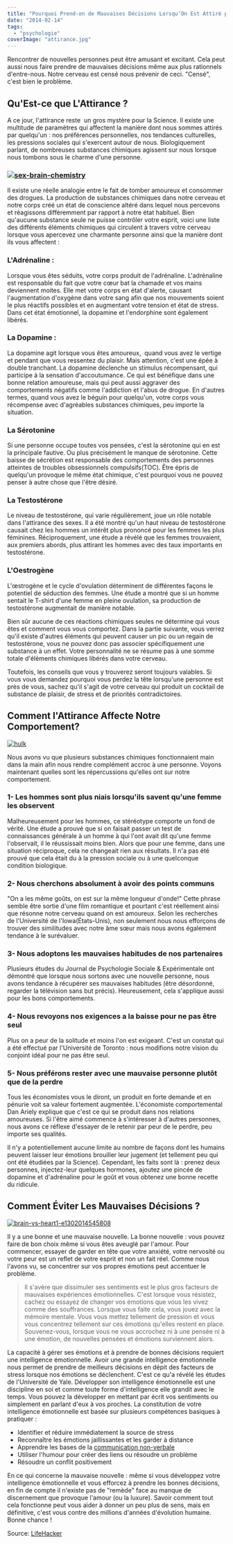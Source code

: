 ```yaml
---
title: "Pourquoi Prend-on de Mauvaises Décisions Lorsqu’On Est Attiré par Quelqu’un"
date: "2014-02-14"
tags:
  - "psychologie"
coverImage: "attirance.jpg"
---
```


Rencontrer de nouvelles personnes peut être amusant et excitant. Cela peut aussi nous faire prendre de mauvaises décisions même aux plus rationnels d'entre-nous. Notre cerveau est censé nous prévenir de ceci. "Censé", c'est bien le problème.<!--more-->

## [](#lattirance-quest-ce-vraiment-)Qu'Est-ce que L'Attirance ?

A ce jour, l'attirance reste  un gros mystère pour la Science. Il existe une multitude de paramètres qui affectent la manière dont nous sommes attirés par quelqu'un : nos préférences personnelles, nos tendances culturelles, les pressions sociales qui s'exercent autour de nous. Biologiquement parlant, de nombreuses substances chimiques agissent sur nous lorsque nous tombons sous le charme d'une personne.

### [![sex-brain-chemistry](images/sex-brain-chemistry.jpg)](http://www.smartrock.fr/blog/wp-content/uploads/2014/02/sex-brain-chemistry.jpg)

Il existe une réelle analogie entre le fait de tomber amoureux et consommer des drogues. La production de substances chimiques dans notre cerveau et notre corps créé un état de conscience altéré dans lequel nous percevons et réagissons différemment par rapport à notre état habituel. Bien qu'aucune substance seule ne puisse contrôler votre esprit, voici une liste des différents éléments chimiques qui circulent à travers votre cerveau lorsque vous apercevez une charmante personne ainsi que la manière dont ils vous affectent :

### [](#ladr%C3%A9naline-)L'Adrénaline :

Lorsque vous êtes séduits, votre corps produit de l'adrénaline. L'adrénaline est responsable du fait que votre cœur bat la chamade et vos mains deviennent moites. Elle met votre corps en état d'alerte, causant l'augmentation d'oxygène dans votre sang afin que nos mouvements soient le plus réactifs possibles et en augmentant votre tension et état de stress. Dans cet état émotionnel, la dopamine et l'endorphine sont également libérés.

### [](#la-dopamine-)La Dopamine :

La dopamine agit lorsque vous êtes amoureux,  quand vous avez le vertige et pendant que vous ressentez du plaisir. Mais attention, c'est une épée à double tranchant. La dopamine déclenche un stimulus récompensant, qui participe à la sensation d'accoutumance. Ce qui est bénéfique dans une bonne relation amoureuse, mais qui peut aussi aggraver des comportements négatifs comme l'addiction et l'abus de drogue. En d'autres termes, quand vous avez le béguin pour quelqu'un, votre corps vous récompense avec d'agréables substances chimiques, peu importe la situation.

### [](#s%C3%A9rotonine)La Sérotonine

Si une personne occupe toutes vos pensées, c'est la sérotonine qui en est la principale fautive. Ou plus précisément le manque de sérotonine. Cette baisse de sécrétion est responsable des comportements des personnes atteintes de troubles obsessionnels compulsifs(TOC). Être épris de quelqu'un provoque le même état chimique, c'est pourquoi vous ne pouvez penser à autre chose que l'être désiré.

### [](#la-testost%C3%A9rone)La Testostérone

Le niveau de testostérone, qui varie régulièrement, joue un rôle notable dans l'attirance des sexes. Il a été montré qu'un haut niveau de testostérone causait chez les hommes un intérêt plus prononcé pour les femmes les plus féminines. Réciproquement, une étude a révélé que les femmes trouvaient, aux premiers abords, plus attirant les hommes avec des taux importants en testostérone.

### [](#loestrog%C3%A8ne)L'Oestrogène

L'œstrogène et le cycle d'ovulation déterminent de différentes façons le potentiel de séduction des femmes. Une étude a montré que si un homme sentait le T-shirt d'une femme en pleine ovulation, sa production de testostérone augmentait de manière notable.

Bien sûr aucune de ces réactions chimiques seules ne détermine qui vous êtes et comment vous vous comportez. Dans la partie suivante, vous verrez qu'il existe d'autres éléments qui peuvent causer un pic ou un regain de testostérone, vous ne pouvez donc pas associer spécifiquement une substance à un effet. Votre personnalité ne se résume pas à une somme totale d'éléments chimiques libérés dans votre cerveau.

Toutefois, les conseils que vous y trouverez seront toujours valables. Si vous vous demandez pourquoi vous perdez la tête lorsqu'une personne est près de vous, sachez qu'il s'agit de votre cerveau qui produit un cocktail de substance de plaisir, de stress et de priorités contradictoires.

## [](#comment-lattirance-affecte-notre-comportement)Comment l'Attirance Affecte Notre Comportement?

[![hulk](images/hulk.jpg)](http://www.smartrock.fr/blog/wp-content/uploads/2014/02/hulk.jpg)

Nous avons vu que plusieurs substances chimiques fonctionnaient main dans la main afin nous rendre complément accroc à une personne. Voyons maintenant quelles sont les répercussions qu'elles ont sur notre comportement.

### [](#1--les-hommes-sont-plus-niais-lorsquils-savent-quune-femme-les-observent)1- Les hommes sont plus niais lorsqu'ils savent qu'une femme les observent

Malheureusement pour les hommes, ce stéréotype comporte un fond de vérité. Une étude a prouvé que si on faisait passer un test de connaissances générale à un homme à qui l'ont avait dit qu'une femme l'observait, il le réussissait moins bien. Alors que pour une femme, dans une situation réciproque, cela ne changeait rien aux résultats. Il n'a pas été prouvé que cela était du à la pression sociale ou à une quelconque condition biologique.

### [](#2--nous-cherchons-absolument-%C3%A0-avoir-des-points-communs)2- Nous cherchons absolument à avoir des points communs

"On a les même goûts, on est sur la même longueur d'onde!" Cette phrase semble être sortie d'une film romantique et pourtant c'est réellement ainsi que résonne notre cerveau quand on est amoureux. Selon les recherches de l'Université de l'Iowa(États-Unis), non seulement nous nous efforçons de trouver des similitudes avec notre âme sœur mais nous avons également tendance à le surévaluer.

### [](#3--nous-adoptons-les-mauvaises-habitudes-de-nos-partenaires)3- Nous adoptons les mauvaises habitudes de nos partenaires

Plusieurs études du Journal de Psychologie Sociale & Expérimentale ont démontré que lorsque nous sortons avec une nouvelle personne, nous avons tendance à récupérer ses mauvaises habitudes (être désordonné, regarder la télévision sans but précis). Heureusement, cela s'applique aussi pour les bons comportements.

### [](#4--nous-revoyons-nos-exigences-a-la-baisse-pour-ne-pas-%C3%AAtre-seul)4- Nous revoyons nos exigences a la baisse pour ne pas être seul

Plus on a peur de la solitude et moins l'on est exigeant. C'est un constat qui a été effectué par l'Université de Toronto : nous modifions notre vision du conjoint idéal pour ne pas être seul.

### [](#5--nous-pr%C3%A9f%C3%A9rons-rester-avec-une-mauvaise-personne-plut%C3%B4t-que-de-la-perdre)5- Nous préférons rester avec une mauvaise personne plutôt que de la perdre

Tous les économistes vous le diront, un produit en forte demande et en pénurie voit sa valeur fortement augmentée. L'économiste comportemental Dan Ariely explique que c'est ce qui se produit dans nos relations amoureuses. Si l'être aimé commence à s'intéresser à d'autres personnes, nous avons ce réflexe d'essayer de le retenir par peur de le perdre, peu importe ses qualités.

Il n'y a potentiellement aucune limite au nombre de façons dont les humains peuvent laisser leur émotions brouiller leur jugement (et tellement peu qui ont été étudiées par la Science). Cependant, les faits sont là : prenez deux personnes, injectez-leur quelques hormones, ajoutez une pincée de dopamine et d'adrénaline pour le goût et vous obtenez une bonne recette du ridicule.

## [](#comment-%C3%89viter-les-mauvaises-d%C3%A9cisions-)Comment Éviter Les Mauvaises Décisions ?

[![brain-vs-heart1-e1302014545808](images/brain-vs-heart1-e1302014545808.jpg)](http://www.smartrock.fr/blog/wp-content/uploads/2014/02/brain-vs-heart1-e1302014545808.jpg)

Il y a une bonne et une mauvaise nouvelle. La bonne nouvelle : vous pouvez faire de bon choix même si vous êtes aveuglé par l'amour. Pour commencer, essayer de garder en tête que votre anxiété, votre nervosité ou votre peur est un reflet de votre esprit et non un fait réel. Comme nous l'avons vu, se concentrer sur vos propres émotions peut accentuer le problème.

> Il s'avère que dissimuler ses sentiments est le plus gros facteurs de mauvaises expériences émotionnelles. C'est lorsque vous résistez, cachez ou essayez de changer vos émotions que vous les vivez comme des souffrances. Lorsque vous faite cela, vous jouez avec la mémoire mentale. Vous vous mettez tellement de pression et vous vous concentrez tellement sur ces émotions qu'elles restent en place. Souvenez-vous, lorsque vous ne vous accrochez ni à une pensée ni à une émotion, de nouvelles pensées et émotions surviennent alors.

La capacité à gérer ses émotions et à prendre de bonnes décisions requiert une intelligence émotionnelle. Avoir une grande intelligence émotionnelle nous permet de prendre de meilleurs décisions en dépit des facteurs de stress lorsque nos émotions se déclenchent. C'est ce qu'a révélé les études de l'Université de Yale. Développer son intelligence émotionnelle est une discipline en soi et comme toute forme d'intelligence elle grandit avec le temps. Vous pouvez la développer en mettant par écrit vos sentiments ou simplement en parlant d'eux à vos proches. La constitution de votre intelligence émotionnelle est basée sur plusieurs compétences basiques à pratiquer :

- Identifier et réduire immédiatement la source de stress
- Reconnaître les émotions jaillissantes et les garder à distance
- Apprendre les bases de la [communication non-verbale](http://nocoma.fr/comment-detecter-mensonge-en-interpretant-le-langage-corporel/)
- Utiliser l'humour pour créer des liens ou résoudre un problème
- Résoudre un conflit positivement

En ce qui concerne la mauvaise nouvelle : même si vous développez votre intelligence émotionnelle et vous efforcez à prendre les bonnes décisions, en fin de compte il n'existe pas de "remède" face au manque de discernement que provoque l'amour (ou la luxure). Savoir comment tout cela fonctionne peut vous aider à donner un peu plus de sens, mais en définitive, c'est vous contre des millions d'années d'évolution humaine. Bonne chance !

Source: [LifeHacker](http://lifehacker.com/why-you-make-bad-decisions-when-youre-attracted-to-som-1501035149)
